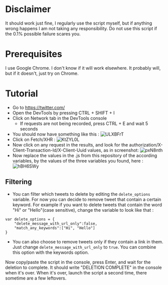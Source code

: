 # Disclaimer

It should work just fine, I regularly use the script myself, but if anything wrong happens I am not taking any responsibility. Do not use this script if the 0.1% possible failure scares you.

# Prerequisites

I use Google Chrome. I don't know if it will work elsewhere. It probably will, but if it doesn't, just try on Chrome.

# Tutorial

- Go to https://twitter.com/
- Open the DevTools by pressing CTRL + SHIFT + I
- Click on Network tab in the DevTools console
  - If requests are not being recorded, press CTRL + E and wait 5 seconds
- You should now have something like this : ![ULXBFrT](https://github.com/teisseire117/DeleteTweets/assets/43145883/f784c575-efbb-42a2-a217-4700ba715b7e)
- Click on Fetch/XHR : ![KtZYL0L](https://github.com/teisseire117/DeleteTweets/assets/43145883/f0cdb3e8-f9ee-4ce3-ac39-c0a463c00bf6)
- Now click on any request in the results, and look for the authorization/X-Client-Transaction-Id/X-Client-Uuid values, as in screenshot: ![pxN8nth](https://github.com/teisseire117/DeleteTweets/assets/43145883/8f6b0123-2f51-41da-a234-255c5bbb5589)
- Now replace the values in the .js from this repository of the according variables, by the values of the three variables you found, here : ![hBH6SWy](https://github.com/teisseire117/DeleteTweets/assets/43145883/e985bc66-d028-4421-917e-1a118f8b3a31)

## Filtering
- You can filter which tweets to delete by editing the `delete_options` variable. For now you can decide to remove tweet that contain a certain keyword. For example if you want to delete tweets that contain the word "Hi" or "Hello"(case sensitive), change the variable to look like that :
```
var delete_options = {
	"delete_message_with_url_only":false,
	"match_any_keywords":["Hi", "Hello"]
}
```
- You can also choose to remove tweets only if they contain a link in them. Just change `delete_message_with_url_only` to `true`. You can combine this option with the keywords option.

Now copy/paste the script in the console, press Enter, and wait for the deletion to complete. It should write "DELETION COMPLETE" in the console when it's over.
When it's over, launch the script a second time, there sometime are a few leftovers.
